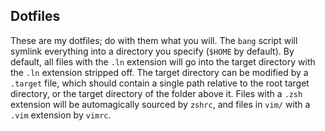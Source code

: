 Dotfiles
--------
These are my dotfiles; do with them what you will. The `bang` script will
symlink everything into a directory you specify (`$HOME` by default). By
default, all files with the `.ln` extension will go into the target directory
with the `.ln` extension stripped off. The target directory can be modified by
a `.target` file, which should contain a single path relative to the root
target directory, or the target directory of the folder above it. Files with a
`.zsh` extension will be automagically sourced by `zshrc`, and files in `vim/`
with a `.vim` extension by `vimrc`.
